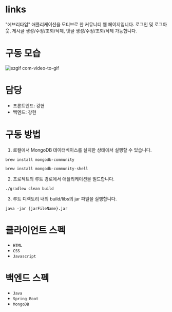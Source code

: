 # links
"에브리타임" 애플리케이션을 모티브로 한 커뮤니티 웹 페이지입니다.
로그인 및 로그아웃, 게시글 생성/수정/조회/삭제, 댓글 생성/수정/조회/삭제 가능합니다.

# 구동 모습
![ezgif com-video-to-gif](https://github.com/hyeonnkang/links/assets/62539341/92e932b4-fb3b-41ce-afdf-bd528fd3f52a)


# 담당
- 프론트엔드: 강현
- 백엔드: 강현

# 구동 방법
1. 로컬에서 MongoDB 데이터베이스를 설치한 상태에서 실행할 수 있습니다.
```shell
brew install mongodb-community
```
```shell
brew install mongodb-community-shell
```
2. 프로젝트의 루트 경로에서 애플리케이션을 빌드합니다.
```shell
./gradlew clean build
```
3. 루트 디렉토리 내의 build/libs의 jar 파일을 실행합니다.
```shell
java -jar {jarFileName}.jar
```

# 클라이언트 스펙
- `HTML`
- `CSS`
- `Javascript`

# 백엔드 스펙
- `Java`
- `Spring Boot`
- `MongoDB`
